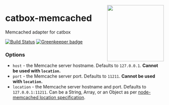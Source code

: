 <a href="http://hapijs.com"><img src="https://raw.githubusercontent.com/hapijs/assets/master/images/family.png" width="180px" align="right" /></a>

# catbox-memcached

Memcached adapter for catbox

[![Build Status](https://secure.travis-ci.org/hapijs/catbox-memcached.svg?branch=master)](http://travis-ci.org/hapijs/catbox-memcached) [![Greenkeeper badge](https://badges.greenkeeper.io/hapijs/catbox-memcached.svg)](https://greenkeeper.io/)

### Options

- `host` - the Memcache server hostname. Defaults to `127.0.0.1`. **Cannot be used with `location`.**
- `port` - the Memcache server port. Defaults to `11211`. **Cannot be used with `location`.**
- `location` - the Memcache server hostname and port. Defaults to `127.0.0.1:11211`. Can be a String,
  Array, or an Object as per [node-memcached location specification](https://github.com/3rd-Eden/node-memcached#server-locations).
